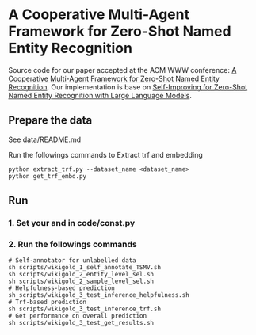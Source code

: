 # A Cooperative Multi-Agent Framework for Zero-Shot Named Entity Recognition

Source code for our paper accepted at the ACM WWW conference: [A Cooperative Multi-Agent Framework for Zero-Shot Named Entity Recognition](https://dl.acm.org/doi/pdf/10.1145/3696410.3714923). Our implementation is base on [Self-Improving for Zero-Shot Named Entity Recognition with Large Language Models](https://github.com/Emma1066/Self-Improve-Zero-Shot-NER). 

## Prepare the data
See data/README.md

Run the followings commands to Extract trf and embedding
```shell
python extract_trf.py --dataset_name <dataset_name>
python get_trf_embd.py
```

## Run
### 1. Set your <api-key> and <base-url> in code/const.py

### 2. Run the followings commands

```shell
# Self-annotator for unlabelled data
sh scripts/wikigold_1_self_annotate_TSMV.sh
sh scripts/wikigold_2_entity_level_sel.sh
sh scripts/wikigold_2_sample_level_sel.sh
# Helpfulness-based prediction
sh scripts/wikigold_3_test_inference_helpfulness.sh
# Trf-based prediction
sh scripts/wikigold_3_test_inference_trf.sh
# Get performance on overall prediction
sh scripts/wikigold_3_test_get_results.sh
```

